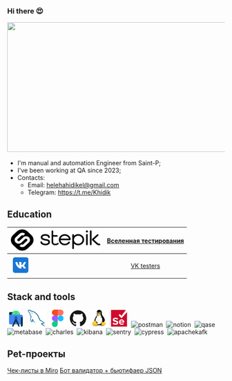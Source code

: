 ### Hi there 😍
<div align="center">
  <img src="https://media.giphy.com/media/dWesBcTLavkZuG35MI/giphy.gif" width="600" height="300"/>
</div>

* I'm manual and automation Engineer from Saint-P;
* I've been working at QA since 2023;
* Contacts:
  * Email: helehahidikel@gmail.com
  * Telegram: https://t.me/Khidik

## Education

![Степик](https://github.com/Khidikel/Khidikel/blob/main/stepik.png) | [Вселенная тестирования](https://drive.google.com/file/d/1uVK6zNp3XazTGR7Bg8P64yo-4rfIoYQ2/view?usp=sharing)
:------------------------------| :---------------------------:
![VK](https://github.com/Khidikel/Khidikel/blob/main/assets/%D0%91%D0%B5%D0%B7%20%D0%BD%D0%B0%D0%B7%D0%B2%D0%B0%D0%BD%D0%B8%D1%8F.png) | [VK testers](https://drive.google.com/file/d/1CXD_cMX8omWeadnqK9a_akBWRx7Lmuef/view?usp=drive_link)

## Stack and tools

<div>
  <img src="https://github.com/devicons/devicon/blob/master/icons/androidstudio/androidstudio-original.svg" title="androidstudio" alt="androidstudio" width="40" height="40"/>&nbsp;
  <img src="https://github.com/devicons/devicon/blob/master/icons/mysql/mysql-original.svg" title="mysql" alt="mysql" width="40" height="40"/>&nbsp;
  <img src="https://github.com/devicons/devicon/blob/master/icons/figma/figma-original.svg" title="figma" alt="figma" width="40" height="40"/>&nbsp;
 <img src="https://github.com/devicons/devicon/blob/master/icons/github/github-original.svg" title="github" alt="github" width="40" height="40"/>&nbsp;
 <img src="https://github.com/devicons/devicon/blob/master/icons/linux/linux-original.svg" title="linux" alt="linux" width="40" height="40"/>&nbsp;
 <img src="https://github.com/devicons/devicon/blob/master/icons/selenium/selenium-original.svg" title="selenium" alt="selenium" width="40" height="40"/>&nbsp;
 <img src="https://github.com/simple-icons/simple-icons/blob/develop/icons/postman.svg" title="postman" alt="postman" width="40" height="40"/>&nbsp;
 <img src="https://github.com/simple-icons/simple-icons/blob/develop/icons/notion.svg" title="notion" alt="notion" width="40" height="40"/>&nbsp;
 <img src="https://github.com/simple-icons/simple-icons/blob/develop/icons/qase.svg" title="qase" alt="qase" width="40" height="40"/>&nbsp;
 <img src="https://github.com/simple-icons/simple-icons/blob/develop/icons/metabase.svg" title="metabase" alt="metabase" width="40" height="40"/>&nbsp;
 <img src="https://github.com/simple-icons/simple-icons/blob/develop/icons/charles.svg" title="charles" alt="charles" width="40" height="40"/>&nbsp;
 <img src="https://github.com/simple-icons/simple-icons/blob/develop/icons/kibana.svg" title="kibana" alt="kibana" width="40" height="40"/>&nbsp;
 <img src="https://github.com/simple-icons/simple-icons/blob/develop/icons/sentry.svg" title="sentry" alt="sentry" width="40" height="40"/>&nbsp;
<img src="https://github.com/simple-icons/simple-icons/blob/develop/icons/cypress.svg" title="cypress" alt="cypress" width="40" height="40"/>&nbsp;
 <img src="https://github.com/simple-icons/simple-icons/blob/develop/icons/apachekafka.svg" title="apachekafk" alt="apachekafk" width="40" height="40"/>&nbsp;
 </div>

 ## Pet-проекты
 [Чек-листы в Miro](https://miro.com/welcomeonboard/MzA5NEtpODVyYnVIM252amdwZG1JVE5pS1JJRFlkTU45YUNacENqbkt4ZEVyVEN1M1Fjb1hoUUFZREV3UXNIYXwzNDU4NzY0NTY3MzA3NDU5MjgxfDI=?share_link_id=485326501232)
 [Бот валидатор + бьютифаер JSON](@khidikel_qa_json_bot)
 
